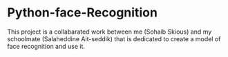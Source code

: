 # Python-face-Recognition
This project is a collabarated work between me (Sohaib Skious) and my schoolmate (Salaheddine Ait-seddik) that is dedicated to create a model of face recognition and use it.
